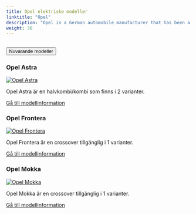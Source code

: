 ```yaml
---
title: Opel elektriske modeller
linktitle: "Opel"
description: "Opel is a German automobile manufacturer that has been a subsidiary of Stellantis since 2021. It was previously owned by General Motors and PSA Group. Opel produces passenger cars, light commercial vehicles, and vehicle parts, and sells them under the Opel and Vauxhall brands in Europe and other regions."
weight: 30
---
```

<!-- markdownlint-disable MD033 -->
<!-- markdownlint-disable MD010 -->


<div class="accordion" id="accordionPanelsStayOpenExample">
    <div class="accordion-item">
        <h2 class="accordion-header">
            <button class="accordion-button" type="button" data-bs-toggle="collapse" data-bs-target="#panelsStayOpen-collapseOne" aria-expanded="true" aria-controls="panelsStayOpen-collapseOne">
                        Nuvarande modeller
            </button>
        </h2>
        <div id="panelsStayOpen-collapseOne" class="accordion-collapse collapse show">
            <div class="accordion-body">
    <div class="container p-3 mb-4 bg-body-tertiary rounded border">
        <h3>Opel Astra</h3>
        <div class="row">
            <div class="col col-12 col-md-6">
                <a href="astra">
                    <img src="https://media.evkx.net/multimedia/models/opel/astra/astra_sports_tourer_electric/main_1_st.jpg" class="img-fluid" alt="Opel Astra" >
                </a>
            </div>
            <div class="col col-12 col-md-6"><p>
Opel Astra är en halvkombi/kombi som finns i 2 varianter.
</p>
	<a href="astra/" class="btn btn-outline-primary" role="button">Gå till modellinformation</a>
		</div>
	</div>
</div>
    <div class="container p-3 mb-4 bg-body-tertiary rounded border">
        <h3>Opel Frontera</h3>
        <div class="row">
            <div class="col col-12 col-md-6">
                <a href="frontera">
                    <img src="https://media.evkx.net/multimedia/models/opel/frontera/main_1_st.jpg" class="img-fluid" alt="Opel Frontera" >
                </a>
            </div>
            <div class="col col-12 col-md-6"><p>
Opel Frontera är en crossover tillgänglig i 1 varianter.
</p>
	<a href="frontera/" class="btn btn-outline-primary" role="button">Gå till modellinformation</a>
		</div>
	</div>
</div>
    <div class="container p-3 mb-4 bg-body-tertiary rounded border">
        <h3>Opel Mokka</h3>
        <div class="row">
            <div class="col col-12 col-md-6">
                <a href="mokka">
                    <img src="https://media.evkx.net/multimedia/models/opel/mokka/mokka_electric/main_1_st.jpeg" class="img-fluid" alt="Opel Mokka" >
                </a>
            </div>
            <div class="col col-12 col-md-6"><p>
Opel Mokka är en crossover tillgänglig i 1 varianter.
</p>
	<a href="mokka/" class="btn btn-outline-primary" role="button">Gå till modellinformation</a>
		</div>
	</div>
</div>
        </div>
    </div>
</div></div>
